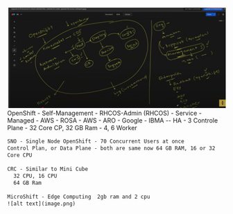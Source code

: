![alt text](OpenShift-01.png)
OpenShift
    - Self-Management 
        - RHCOS-Admin (RHCOS)
    - Service - Managed
    - AWS - ROSA
    - AWS - ARO
    - Google - 
    IBMA 
    -- HA
    - 3 Controle Plane -  32 Core CP, 32 GB Ram
    - 4, 6 Worker 

    SNO - Single Node OpenShift - 70 Concurrent Users at once 
    Control Plan, or Data Plane - both are same now 64 GB RAM, 16 or 32 Core CPU

    CRC - Similar to Mini Cube
      32 CPU, 16 CPU
      64 GB Ram
    
    MicroShift - Edge Computing  2gb ram and 2 cpu
    ![alt text](image.png)







